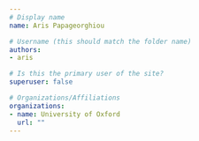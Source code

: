 ```yaml
---
# Display name
name: Aris Papageorghiou

# Username (this should match the folder name)
authors:
- aris

# Is this the primary user of the site?
superuser: false

# Organizations/Affiliations
organizations:
- name: University of Oxford
  url: ""
---
```


